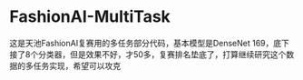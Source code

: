 # FashionAI-MultiTask
这是天池FashionAI复赛用的多任务部分代码，基本模型是DenseNet 169，底下接了8个分类器，但是效果不好，才50多，复赛排名垫底了，打算继续研究这个数据的多任务实现，希望可以攻克
